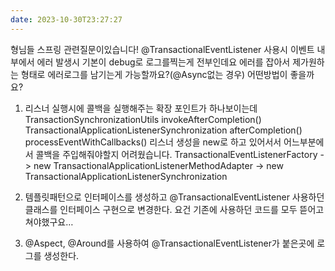 ```yaml
---
date: 2023-10-30T23:27:27
---
```

형님들 스프링 관련질문이있습니다!
@TransactionalEventListener 사용시 이벤트 내부에서 에러 발생시 기본이 debug로 로그를찍는게 전부인데요
에러를 잡아서 제가원하는 형태로 에러로그를 남기는게 가능할까요?(@Async없는 경우)
어떤방법이 좋을까요? 

1. 리스너 실행시에 콜백을 실행해주는 확장 포인트가 하나보이는데
TransactionSynchronizationUtils
  invokeAfterCompletion()
TransactionalApplicationListenerSynchronization
  afterCompletion()
    processEventWithCallbacks()
리스너 생성을 new로 하고 있어서서 어느부분에서 콜백을 주입해줘야할지 어려웠습니다.
TransactionalEventListenerFactory 
-> new TransactionalApplicationListenerMethodAdapter 
-> new TransactionalApplicationListenerSynchronization

2. 템플릿패턴으로 인터페이스를 생성하고 @TransactionalEventListener 사용하던 클래스를 인터페이스 구현으로 변경한다.
요건 기존에 사용하던 코드를 모두 뜯어고쳐야했구요…

3. @Aspect, @Around를 사용하여 @TransactionalEventListener가 붙은곳에 로그를 생성한다.